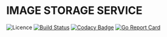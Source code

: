 # IMAGE STORAGE SERVICE

![Licence](https://img.shields.io/github/license/rishikeshbedre/image-storage-service)
[![Build Status](https://travis-ci.com/rishikeshbedre/image-storage-service.svg?branch=master)](https://travis-ci.com/rishikeshbedre/image-storage-service)
[![Codacy Badge](https://api.codacy.com/project/badge/Grade/129c09fa009440928ba88410be8d5fd1)](https://app.codacy.com/manual/rishikeshbedre/image-storage-service?utm_source=github.com&utm_medium=referral&utm_content=rishikeshbedre/image-storage-service&utm_campaign=Badge_Grade_Dashboard)
[![Go Report Card](https://goreportcard.com/badge/github.com/rishikeshbedre/image-storage-service)](https://goreportcard.com/report/github.com/rishikeshbedre/image-storage-service)
